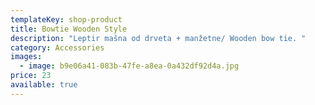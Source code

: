 ```yaml
---
templateKey: shop-product
title: Bowtie Wooden Style
description: "Leptir mašna od drveta + manžetne/ Wooden bow tie. "
category: Accessories
images:
  - image: b9e06a41-083b-47fe-a8ea-0a432df92d4a.jpg
price: 23
available: true
---
```

